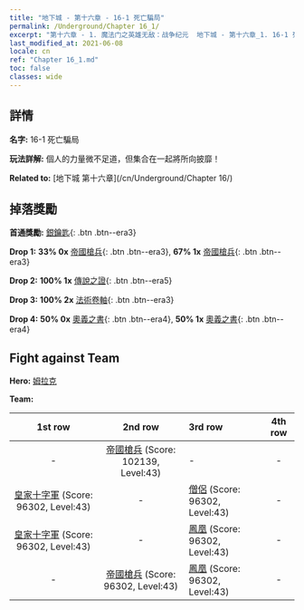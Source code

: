 ```yaml
---
title: "地下城 - 第十六章 - 16-1 死亡騙局"
permalink: /Underground/Chapter 16_1/
excerpt: "第十六章 - 1. 魔法门之英雄无敌：战争纪元  地下城 - 第十六章_1. 16-1 死亡騙局"
last_modified_at: 2021-06-08
locale: cn
ref: "Chapter 16_1.md"
toc: false
classes: wide
---
```


## 詳情

 **名字:** 16-1 死亡騙局

 **玩法詳解:**       個人的力量微不足道，但集合在一起將所向披靡！

 **Related to:** [地下城 第十六章](/cn/Underground/Chapter 16/)

## 掉落獎勵

 **首通獎勵:** [銀鑰匙](/cn/Items/con_693/){: .btn .btn--era3}

 **Drop 1:** **33% 0x** [帝國槍兵](/cn/Items/unt_190/){: .btn .btn--era3}, **67% 1x** [帝國槍兵](/cn/Items/unt_190/){: .btn .btn--era3}

 **Drop 2:** **100% 1x** [傳說之證](/cn/Items/mat_67/){: .btn .btn--era5}

 **Drop 3:** **100% 2x** [法術卷軸](/cn/Items/con_694/){: .btn .btn--era3}

 **Drop 4:** **50% 0x** [奧義之書](/cn/Items/mat_60/){: .btn .btn--era4}, **50% 1x** [奧義之書](/cn/Items/mat_60/){: .btn .btn--era4}


## Fight against Team
 **Hero:** [姆拉克](/cn/heroes/Mullich/)

 **Team:**


  | 1st row | 2nd row | 3rd row | 4th row |
  |:----:|:----:|:----|:----:|
  | - | [帝國槍兵](/cn/units/Pikeman/) (Score: 102139, Level:43)  | - | - |
  | [皇家十字軍](/cn/units/Swordsman/) (Score: 96302, Level:43)  | - | [僧侶](/cn/units/Monk/) (Score: 96302, Level:43)  | - |
  | [皇家十字軍](/cn/units/Swordsman/) (Score: 96302, Level:43)  | - | [鳳凰](/cn/units/Firebird/) (Score: 96302, Level:43)  | - |
  | - | [帝國槍兵](/cn/units/Pikeman/) (Score: 96302, Level:43)  | [鳳凰](/cn/units/Firebird/) (Score: 96302, Level:43)  | - |


